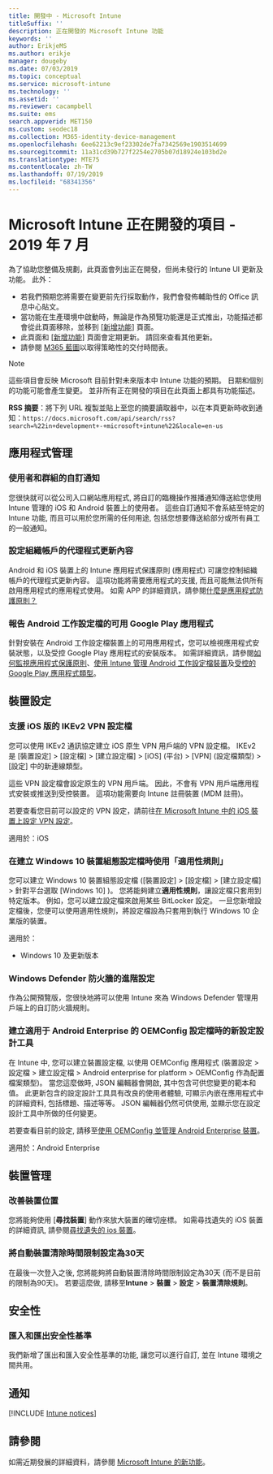 ```yaml
---
title: 開發中 - Microsoft Intune
titleSuffix: ''
description: 正在開發的 Microsoft Intune 功能
keywords: ''
author: ErikjeMS
ms.author: erikje
manager: dougeby
ms.date: 07/03/2019
ms.topic: conceptual
ms.service: microsoft-intune
ms.technology: ''
ms.assetid: ''
ms.reviewer: cacampbell
ms.suite: ems
search.appverid: MET150
ms.custom: seodec18
ms.collection: M365-identity-device-management
ms.openlocfilehash: 6ee62213c9ef23302de7fa7342569e1903514699
ms.sourcegitcommit: 11a31cd39b727f2254e2705b07d18924e103bd2e
ms.translationtype: MTE75
ms.contentlocale: zh-TW
ms.lasthandoff: 07/19/2019
ms.locfileid: "68341356"
---
```

# <a name="in-development-for-microsoft-intune---july-2019"></a>Microsoft Intune 正在開發的項目 - 2019 年 7 月

為了協助您整備及規劃，此頁面會列出正在開發，但尚未發行的 Intune UI 更新及功能。 此外：

- 若我們預期您將需要在變更前先行採取動作，我們會發佈輔助性的 Office 訊息中心貼文。
- 當功能在生產環境中啟動時，無論是作為預覽功能還是正式推出，功能描述都會從此頁面移除，並移到 [[新增功能]](whats-new.md) 頁面。
- 此頁面和 [[新增功能]](whats-new.md) 頁面會定期更新。 請回來查看其他更新。
- 請參閱 [M365 藍圖](https://www.microsoft.com/microsoft-365/roadmap?rtc=2&filters=EMS)以取得策略性的交付時間表。

> [!Note]
> 這些項目會反映 Microsoft 目前針對未來版本中 Intune 功能的預期。 日期和個別的功能可能會產生變更。 並非所有正在開發的項目在此頁面上都具有功能描述。

**RSS 摘要**：將下列 URL 複製並貼上至您的摘要讀取器中，以在本頁更新時收到通知：`https://docs.microsoft.com/api/search/rss?search=%22in+development+-+microsoft+intune%22&locale=en-us`

<!--
## What's coming to Intune in the Azure portal 
## What's coming to Intune apps
## Notices
-->

<!-- Common categories:  
#### App management
#### Device configuration
#### Device enrollment
#### Device management
#### Intune apps
#### Monitor and troubleshoot
#### Role-based access control
#### Security

-->
 
<!-- ***********************************************-->
## <a name="app-management"></a>應用程式管理


### <a name="customized-notifications-for-users-and-groups-------16766574-----"></a>使用者和群組的自訂通知    <!-- 16766574   -->
您很快就可以從公司入口網站應用程式, 將自訂的臨機操作推播通知傳送給您使用 Intune 管理的 iOS 和 Android 裝置上的使用者。 這些自訂通知不會系結至特定的 Intune 功能, 而且可以用於您所需的任何用途, 包括您想要傳送給部分或所有員工的一般通知。  

### <a name="configure-app-notification-content-for-organization-accounts----2576686---"></a>設定組織帳戶的代理程式更新內容 <!-- 2576686 -->
Android 和 iOS 裝置上的 Intune 應用程式保護原則 (應用程式) 可讓您控制組織帳戶的代理程式更新內容。 這項功能將需要應用程式的支援, 而且可能無法供所有啟用應用程式的應用程式使用。 如需 APP 的詳細資訊，請參閱[什麼是應用程式防護原則？](app-protection-policy.md)

### <a name="available-google-play-app-reporting-for-android-work-profiles----3041956----"></a>報告 Android 工作設定檔的可用 Google Play 應用程式 <!-- 3041956  -->
針對安裝在 Android 工作設定檔裝置上的可用應用程式，您可以檢視應用程式安裝狀態，以及受控 Google Play 應用程式的安裝版本。 如需詳細資訊，請參閱[如何監視應用程式保護原則](app-protection-policies-monitor.md)、[使用 Intune 管理 Android 工作設定檔裝置](android-enterprise-overview.md)及[受控的 Google Play 應用程式類型](apps-add-android-for-work.md#managed-google-play-app-type)。

<!-- ***********************************************-->
## <a name="device-configuration"></a>裝置設定


### <a name="support-for-ikev2-vpn-profiles-for-ios----1943438---"></a>支援 iOS 版的 IKEv2 VPN 設定檔 <!-- 1943438 -->
您可以使用 IKEv2 通訊協定建立 iOS 原生 VPN 用戶端的 VPN 設定檔。 IKEv2 是 [裝置設定]   > [設定檔]   > [建立設定檔]   > [iOS]  (平台) > [VPN]  (設定檔類型) > [設定]  中的新連線類型。

這些 VPN 設定檔會設定原生的 VPN 用戶端。 因此，不會有 VPN 用戶端應用程式安裝或推送到受控裝置。 這項功能需要向 Intune 註冊裝置 (MDM 註冊)。

若要查看您目前可以設定的 VPN 設定，請前往[在 Microsoft Intune 中的 iOS 裝置上設定 VPN 設定](vpn-settings-ios.md)。

適用於：iOS

### <a name="use-applicability-rules-when-creating-windows-10-device-configuration-profiles----2549910---"></a>在建立 Windows 10 裝置組態設定檔時使用「適用性規則」 <!-- 2549910 -->
您可以建立 Windows 10 裝置組態設定檔 ([裝置設定]   > [設定檔]   > [建立設定檔]   > 針對平台選取 [Windows 10]  )。 您將能夠建立**適用性規則**，讓設定檔只套用到特定版本。 例如，您可以建立設定檔來啟用某些 BitLocker 設定。 一旦您新增設定檔後，您便可以使用適用性規則，將設定檔設為只套用到執行 Windows 10 企業版的裝置。

適用於： 
- Windows 10 及更新版本

### <a name="advanced-settings-for-windows-defender-firewall-------1311949-------"></a>Windows Defender 防火牆的進階設定   <!--  1311949     -->
作為公開預覽版，您很快地將可以使用 Intune 來為 Windows Defender 管理用戶端上的自訂防火牆規則。  

### <a name="new-configuration-designer-when-creating-an-oemconfig-profile-for-android-enterprise----3712769----"></a>建立適用于 Android Enterprise 的 OEMConfig 設定檔時的新設定設計工具 <!-- 3712769  -->
在 Intune 中, 您可以建立裝置設定檔, 以使用 OEMConfig 應用程式 (裝置設定 > 設定檔 > 建立設定檔 > Android enterprise for platform > OEMConfig 作為配置檔案類型)。 當您這麼做時, JSON 編輯器會開啟, 其中包含可供您變更的範本和值。 此更新包含的設定設計工具具有改良的使用者體驗, 可顯示內嵌在應用程式中的詳細資料, 包括標題、描述等等。 JSON 編輯器仍然可供使用, 並顯示您在設定設計工具中所做的任何變更。

若要查看目前的設定, 請移至[使用 OEMConfig 並管理 Android Enterprise 裝置](android-oem-configuration-overview.md)。

適用於：Android Enterprise


<!-- ***********************************************-->
## <a name="device-management"></a>裝置管理

### <a name="improve-device-location---3855417---"></a>改善裝置位置<!-- 3855417 -->
您將能夠使用 [**尋找裝置**] 動作來放大裝置的確切座標。 如需尋找遺失的 iOS 裝置的詳細資訊, 請參閱[尋找遺失的 ios 裝置](device-locate.md)。

### <a name="configure-automatic-device-clean-up-time-limit-down-to-30-days---4231059----"></a>將自動裝置清除時間限制設定為30天 <!--4231059  -->
在最後一次登入之後, 您將能夠將自動裝置清除時間限制設定為30天 (而不是目前的限制為90天)。 若要這麼做, 請移至**Intune**  > **裝置** > **設定** > **裝置清除規則**。


<!-- ***********************************************-->
## <a name="security"></a>安全性

### <a name="import-and-export-security-baselines------3408610------------"></a>匯入和匯出安全性基準    <!--3408610          -->  
我們新增了匯出和匯入安全性基準的功能, 讓您可以進行自訂, 並在 Intune 環境之間共用。



<!-- ***********************************************-->
## <a name="notices"></a>通知

[!INCLUDE [Intune notices](./includes/intune-notices.md)]

## <a name="see-also"></a>請參閱
如需近期發展的詳細資料，請參閱 [Microsoft Intune 的新功能](whats-new.md)。



